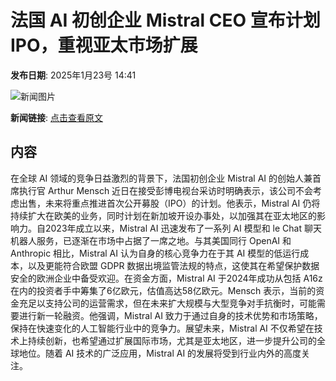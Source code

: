 # 法国 AI 初创企业 Mistral CEO 宣布计划 IPO，重视亚太市场扩展

**发布日期**: 2025年1月23号 14:41

![新闻图片](https://pic.chinaz.com/picmap/202501221012149362_0.jpg)

**新闻链接**: [点击查看原文](https://www.aibase.com/zh/news/14960)

## 内容

在全球 AI 领域的竞争日益激烈的背景下，法国初创企业 Mistral AI 的创始人兼首席执行官 Arthur Mensch 近日在接受彭博电视台采访时明确表示，该公司不会考虑出售，未来将重点推进首次公开募股（IPO）的计划。他表示，Mistral AI 仍将持续扩大在欧美的业务，同时计划在新加坡开设办事处，以加强其在亚太地区的影响力。自2023年成立以来，Mistral AI 迅速发布了一系列 AI 模型和 le Chat 聊天机器人服务，已逐渐在市场中占据了一席之地。与其美国同行 OpenAI 和 Anthropic 相比，Mistral AI 认为自身的核心竞争力在于其 AI 模型的低运行成本，以及更能符合欧盟 GDPR 数据出境监管法规的特点，这使其在希望保护数据安全的欧洲企业中备受欢迎。在资金方面，Mistral AI 于2024年成功从包括 A16z 在内的投资者手中筹集了6亿欧元，估值高达58亿欧元。Mensch 表示，当前的资金充足以支持公司的运营需求，但在未来扩大规模与大型竞争对手抗衡时，可能需要进行新一轮融资。他强调，Mistral AI 致力于通过自身的技术优势和市场策略，保持在快速变化的人工智能行业中的竞争力。展望未来，Mistral AI 不仅希望在技术上持续创新，也希望通过扩展国际市场，尤其是亚太地区，进一步提升公司的全球地位。随着 AI 技术的广泛应用，Mistral AI 的发展将受到行业内外的高度关注。
